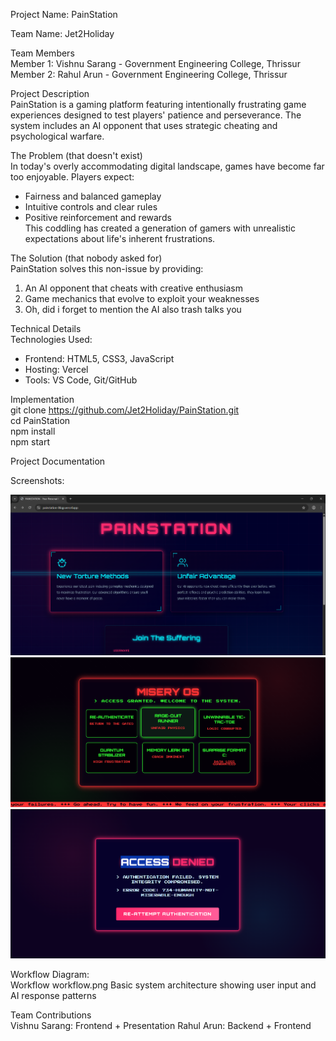 Project Name: PainStation 

Team Name: Jet2Holiday 
 
Team Members  
Member 1: Vishnu Sarang - Government Engineering College, Thrissur  
Member 2: Rahul Arun - Government Engineering College, Thrissur  


Project Description  
PainStation is a gaming platform featuring intentionally frustrating game experiences designed to test players' patience and perseverance. The system includes an AI opponent that uses strategic cheating and psychological warfare.  


The Problem (that doesn't exist)  
In today's overly accommodating digital landscape, games have become far too enjoyable. Players expect:  
- Fairness and balanced gameplay  
- Intuitive controls and clear rules  
- Positive reinforcement and rewards  
  This coddling has created a generation of gamers with unrealistic expectations about life's inherent frustrations.  


The Solution (that nobody asked for)  
PainStation solves this non-issue by providing:  
1. An AI opponent that cheats with creative enthusiasm  
2. Game mechanics that evolve to exploit your weaknesses    
3. Oh, did i forget to mention the AI also trash talks you  


Technical Details  
Technologies Used:  
- Frontend: HTML5, CSS3, JavaScript  
- Hosting: Vercel  
- Tools: VS Code, Git/GitHub  


Implementation  
git clone https://github.com/Jet2Holiday/PainStation.git  
cd PainStation  
npm install  
npm start   


Project Documentation  

Screenshots:  

![alt text](ss1.png)
![alt text](ss2.png) 
![alt text](ss3.png) 


Workflow Diagram:  
Workflow workflow.png Basic system architecture showing user input and AI response patterns  


Team Contributions  
Vishnu Sarang: Frontend + Presentation 
Rahul Arun: Backend + Frontend

